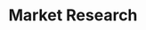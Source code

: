 ---
title: Market Research
description: DigitalDigital Market Research
listing:
  title: Market Research
  description: Understand your current and potential customers through influencer-powered market research.
---